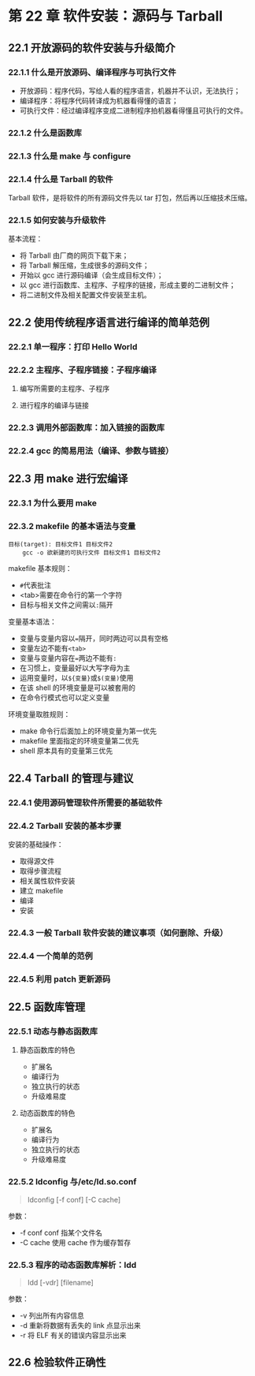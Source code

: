 # 第 22 章 软件安装：源码与 Tarball

## 22.1 开放源码的软件安装与升级简介

### 22.1.1 什么是开放源码、编译程序与可执行文件

-   开放源码：程序代码，写给人看的程序语言，机器并不认识，无法执行；
-   编译程序：将程序代码转译成为机器看得懂的语言；
-   可执行文件：经过编译程序变成二进制程序拍机器看得懂且可执行的文件。

### 22.1.2 什么是函数库

### 22.1.3 什么是 make 与 configure

### 22.1.4 什么是 Tarball 的软件

Tarball 软件，是将软件的所有源码文件先以 tar 打包，然后再以压缩技术压缩。

### 22.1.5 如何安装与升级软件

基本流程：

-   将 Tarball 由厂商的网页下载下来；
-   将 Tarball 解压缩，生成很多的源码文件；
-   开始以 gcc 进行源码编译（会生成目标文件）；
-   以 gcc 进行函数库、主程序、子程序的链接，形成主要的二进制文件；
-   将二进制文件及相关配置文件安装至主机。

## 22.2 使用传统程序语言进行编译的简单范例

### 22.2.1 单一程序：打印 Hello World

### 22.2.2 主程序、子程序链接：子程序编译

1. 编写所需要的主程序、子程序

2. 进行程序的编译与链接

### 22.2.3 调用外部函数库：加入链接的函数库

### 22.2.4 gcc 的简易用法（编译、参数与链接）

## 22.3 用 make 进行宏编译

### 22.3.1 为什么要用 make

### 22.3.2 makefile 的基本语法与变量

```
目标(target): 目标文件1 目标文件2
    gcc -o 欲新建的可执行文件 目标文件1 目标文件2
```

makefile 基本规则：

-   `#`代表批注
-   \<tab\>需要在命令行的第一个字符
-   目标与相关文件之间需以`:`隔开

变量基本语法：

-   变量与变量内容以`=`隔开，同时两边可以具有空格
-   变量左边不能有`<tab>`
-   变量与变量内容在`=`两边不能有`:`
-   在习惯上，变量最好以大写字母为主
-   运用变量时，以`${变量}`或`$(变量)`使用
-   在该 shell 的环境变量是可以被套用的
-   在命令行模式也可以定义变量

环境变量取胜规则：

-   make 命令行后面加上的环境变量为第一优先
-   makefile 里面指定的环境变量第二优先
-   shell 原本具有的变量第三优先

## 22.4 Tarball 的管理与建议

### 22.4.1 使用源码管理软件所需要的基础软件

### 22.4.2 Tarball 安装的基本步骤

安装的基础操作：

-   取得源文件
-   取得步骤流程
-   相关属性软件安装
-   建立 makefile
-   编译
-   安装

### 22.4.3 一般 Tarball 软件安装的建议事项（如何删除、升级）

### 22.4.4 一个简单的范例

### 22.4.5 利用 patch 更新源码

## 22.5 函数库管理

### 22.5.1 动态与静态函数库

1. 静态函数库的特色

    - 扩展名
    - 编译行为
    - 独立执行的状态
    - 升级难易度

2. 动态函数库的特色

    - 扩展名
    - 编译行为
    - 独立执行的状态
    - 升级难易度

### 22.5.2 ldconfig 与/etc/ld.so.conf

> ldconfig [-f conf] [-C cache]

参数：

-   -f conf conf 指某个文件名
-   -C cache 使用 cache 作为缓存暂存

### 22.5.3 程序的动态函数库解析：ldd

> ldd [-vdr] [filename]

参数：

-   -v 列出所有内容信息
-   -d 重新将数据有丢失的 link 点显示出来
-   -r 将 ELF 有关的错误内容显示出来

## 22.6 检验软件正确性
